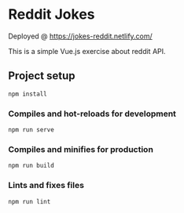 # Reddit Jokes

Deployed @ https://jokes-reddit.netlify.com/

This is a simple Vue.js exercise about reddit API.

## Project setup
```
npm install
```

### Compiles and hot-reloads for development
```
npm run serve
```

### Compiles and minifies for production
```
npm run build
```

### Lints and fixes files
```
npm run lint
```
